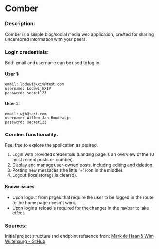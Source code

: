 # Comber

### Description:
Comber is a simple blog/social media web application, created for sharing uncensored information with your peers.

### Login credentials:
Both email and username can be used to log in.
#### User 1:
    email: lodewijkxiv@test.com
    username: LodewijkXIV
    password: secret123

#### User 2:
    email: wjb@test.com
    username: Willem-Jan-Boudewijn
    password: secret123

### Comber functionality:
Feel free to explore the application as desired. 
1. Login with provided credentials (Landing page is an overview of the 10 most recent posts on comber).
2. Display and manage user-owned posts, including editing and deletion.
3. Posting new messages (the little '+' icon in the middle).
4. Logout (localstorage is cleared).

#### Known issues:
- Upon logout from pages that require the user to be logged in the route to the home page doesn't work.
- Upon login a reload is required for the changes in the navbar to take effect.

### Sources:
Initial project structure and endpoint reference from: <a href="https://github.com/ahrnuld/restapi-complete">Mark de Haan & Wim Wiltenburg - GitHub</a>
